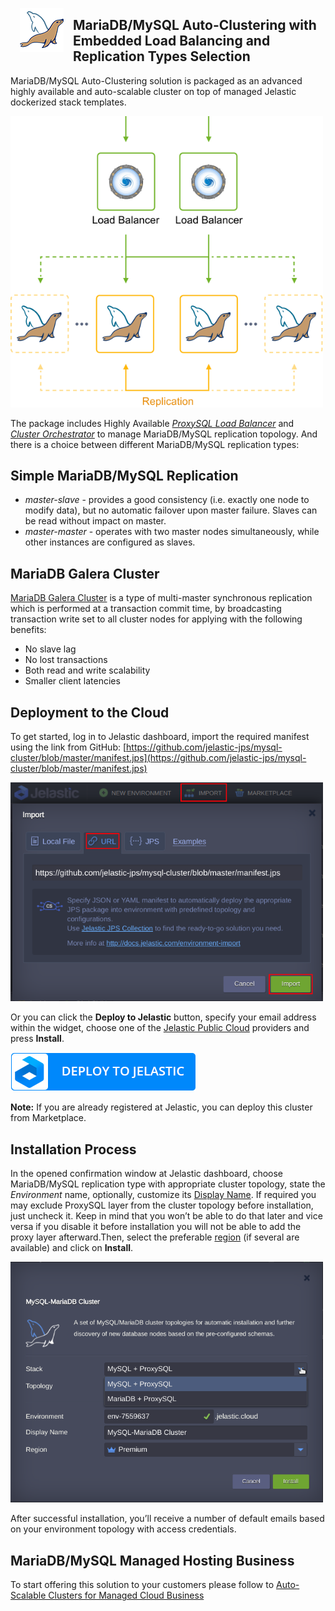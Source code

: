 <p align="center"> 
<img style="padding: 0 15px; float: left;" src="images/logo.png" width="70">
</p>

## MariaDB/MySQL Auto-Сlustering with Embedded Load Balancing and Replication Types Selection

MariaDB/MySQL Auto-Clustering solution is packaged as an advanced highly available and auto-scalable cluster on top of managed Jelastic dockerized stack templates.

<p align="left"> 
<img src="images/mysql-maria-scheme-new.svg" width="500">
</p>

The package includes Highly Available [*ProxySQL Load Balancer*](http://www.proxysql.com) and [*Cluster Orchestrator*](https://github.com/github/orchestrator) to manage MariaDB/MySQL replication topology. And there is a choice between different MariaDB/MySQL replication types:

## Simple MariaDB/MySQL Replication

* *master-slave* - provides a good consistency (i.e. exactly one node to modify data), but no automatic failover upon master failure. Slaves can be read without impact on master.
* *master-master* - operates with two master nodes simultaneously, while other instances are configured as slaves.

## MariaDB Galera Cluster

[MariaDB Galera Cluster](https://mariadb.com/kb/en/library/what-is-mariadb-galera-cluster/) is a type of multi-master synchronous replication which is performed at a transaction commit time, by broadcasting transaction write set to all cluster nodes for applying with the following benefits:

* No slave lag
* No lost transactions
* Both read and write scalability
* Smaller client latencies

## Deployment to the Cloud

To get started, log in to Jelastic dashboard, import the required manifest using the link from GitHub:
[https://github.com/jelastic-jps/mysql-cluster/blob/master/manifest.jps](https://github.com/jelastic-jps/mysql-cluster/blob/master/manifest.jps)

<p align="left">
<img src="images/import-maria-mysql.png" width="500">
</p>

Or you can click the **Deploy to Jelastic** button, specify your email address within the widget, choose one of the [Jelastic Public Cloud](https://jelastic.cloud/) providers and press **Install**.

[![Deploy](https://github.com/jelastic-jps/git-push-deploy/raw/master/images/deploy-to-jelastic.png)](https://jelastic.com/install-application/?manifest=https://raw.githubusercontent.com/jelastic-jps/mysql-cluster/master/manifest.jps)

**Note:** If you are already registered at Jelastic, you can deploy this cluster from Marketplace.


## Installation Process

In the opened confirmation window at Jelastic dashboard, choose MariaDB/MySQL replication type with appropriate cluster topology, state the *Environment* name, optionally, customize its [Display Name](https://docs.jelastic.com/environment-aliases). If required you may exclude ProxySQL layer from the cluster topology before installation, just uncheck it. Keep in mind that you won’t be able to do that later and vice versa if you disable it before installation you will not be able to add the proxy layer afterward.Then, select the preferable [region](https://docs.jelastic.com/environment-regions) (if several are available) and click on **Install**.

<p align="left">
<img src="images/install.png" width="500">
</p>

After successful installation, you’ll receive a number of default emails based on your environment topology with access credentials.

## MariaDB/MySQL Managed Hosting Business

To start offering this solution to your customers please follow to [Auto-Scalable Clusters for Managed Cloud Business](https://jelastic.com/apaas/)



